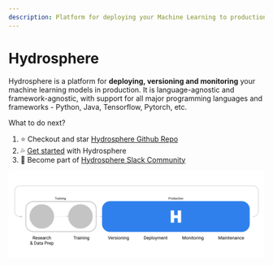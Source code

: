 ```yaml
---
description: Platform for deploying your Machine Learning to production
---
```


# Hydrosphere

Hydrosphere is a platform for **deploying, versioning and monitoring** your machine learning models in production. It is language-agnostic and framework-agnostic, with support for all major programming languages and frameworks - Python, Java, Tensorflow, Pytorch, etc.

What to do next?

1. ⭐️ Checkout and star [Hydrosphere Github Repo](https://github.com/Hydrospheredata/hydro-serving)
2. 💦 [Get started](getting-started.md) with Hydrosphere
3. 🥳 Become part of [Hydrosphere Slack Community](https://join.slack.com/t/hydrospheredata/shared_invite/zt-gg41mrlg-eDz6v6yhkOfoMf~oi2mTug)

![ML Workflow with Hydrosphere platform](.gitbook/assets/ml_workflow_with_hydrosphere.png)

